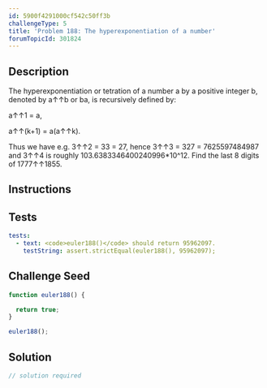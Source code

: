 ```yaml
---
id: 5900f4291000cf542c50ff3b
challengeType: 5
title: 'Problem 188: The hyperexponentiation of a number'
forumTopicId: 301824
---
```


## Description

<section id='description'>

The hyperexponentiation or tetration of a number a by a positive integer b, denoted by a↑↑b or ba, is recursively defined by:

a↑↑1 = a,

a↑↑(k+1) = a(a↑↑k).

Thus we have e.g. 3↑↑2 = 33 = 27, hence 3↑↑3 = 327 = 7625597484987 and 3↑↑4 is roughly 103.6383346400240996\*10^12. Find the last 8 digits of 1777↑↑1855.

</section>

## Instructions

<section id='instructions'>

</section>

## Tests

<section id='tests'>

```yml
tests:
  - text: <code>euler188()</code> should return 95962097.
    testString: assert.strictEqual(euler188(), 95962097);

```

</section>

## Challenge Seed

<section id='challengeSeed'>

<div id='js-seed'>

```js
function euler188() {

  return true;
}

euler188();
```

</div>

</section>

## Solution

<section id='solution'>

```js
// solution required
```

</section>
